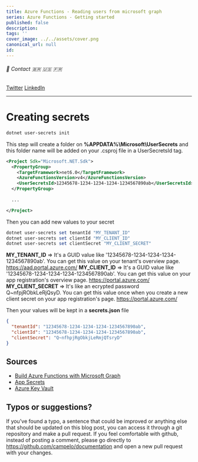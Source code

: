 ```yaml
---
title: Azure Functions - Reading users from microsoft graph
series: Azure Functions - Getting started
published: false
description: 
tags: ''
cover_image: ../../assets/cover.png
canonical_url: null
id: 
---
```


###### :postbox: Contact :brazil: :us: :fr:

[Twitter](https://twitter.com/campelo87)
[LinkedIn](https://www.linkedin.com/in/flavio-campelo/?locale=en_US)

---

# Creating secrets

```powershell
dotnet user-secrets init 
```

This step will create a folder on **%APPDATA%\Microsoft\UserSecrets** and this folder name will be added on your .csproj file in a UserSecretsId tag.

```xml
<Project Sdk="Microsoft.NET.Sdk">
  <PropertyGroup>
    <TargetFramework>net6.0</TargetFramework>
    <AzureFunctionsVersion>v4</AzureFunctionsVersion>
    <UserSecretsId>12345678-1234-1234-1234-1234567890ab</UserSecretsId>
  </PropertyGroup>
  
  ...

</Project>
```

Then you can add new values to your secret

```powershell
dotnet user-secrets set tenantId "MY_TENANT_ID"
dotnet user-secrets set clientId "MY_CLIENT_ID"
dotnet user-secrets set clientSecret "MY_CLIENT_SECRET"
```

**MY_TENANT_ID** => It's a GUID value like '12345678-1234-1234-1234-1234567890ab'. You can get this value on your tenant's overview page. https://aad.portal.azure.com/
**MY_CLIENT_ID** => It's a GUID value like '12345678-1234-1234-1234-1234567890ab'. You can get this value on your app registration's overview page. https://portal.azure.com/
**MY_CLIENT_SECRET** => It's like an ecrypted password Q~nfpjRObkLeRjQsyD. You can get this value once when you create a new client secret on your app registration's page. https://portal.azure.com/

Then your values will be kept in a **secrets.json** file

```json
{
  "tenantId": "12345678-1234-1234-1234-1234567890ab",
  "clientId": "12345678-1234-1234-1234-1234567890ab",
  "clientSecret": "Q~nfhpjRgObkjLeRmjQTsryD"
}
```

## Sources
- [Build Azure Functions with Microsoft Graph](https://docs.microsoft.com/en-us/graph/tutorials/azure-functions)
- [App Secrets](https://docs.microsoft.com/en-us/aspnet/core/security/app-secrets)
- [Azure Key Vault](https://docs.microsoft.com/en-us/azure/key-vault/general/overview)

## Typos or suggestions?

If you've found a typo, a sentence that could be improved or anything else that should be updated on this blog post, you can access it through a git repository and make a pull request. If you feel comfortable with github, instead of posting a comment, please go directly to https://github.com/campelo/documentation and open a new pull request with your changes.